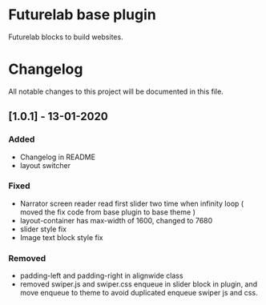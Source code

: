 # Futurelab base plugin
Futurelab blocks to build websites.

# Changelog

All notable changes to this project will be documented in this file.

## [1.0.1] - 13-01-2020

### Added
- Changelog in README
- layout switcher

### Fixed
- Narrator screen reader read first slider two time when infinity loop ( moved the fix code from base plugin to base theme )
- layout-container has max-width of 1600, changed to 7680
- slider style fix
- Image text block style fix

### Removed
- padding-left and padding-right in alignwide class
- removed swiper.js and swiper.css enqueue in slider block in plugin, and move enqueue to theme to avoid duplicated enqueue swiper js and css.
